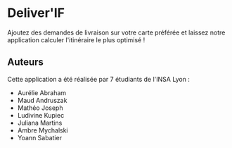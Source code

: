 # Deliver'IF
Ajoutez des demandes de livraison sur votre carte préférée et laissez notre application calculer l'itinéraire le plus optimisé !

## Auteurs 
Cette application a été réalisée par 7 étudiants de l'INSA Lyon :
- Aurélie Abraham
- Maud Andruszak
- Mathéo Joseph 
- Ludivine Kupiec 
- Juliana Martins 
- Ambre Mychalski
- Yoann Sabatier 

